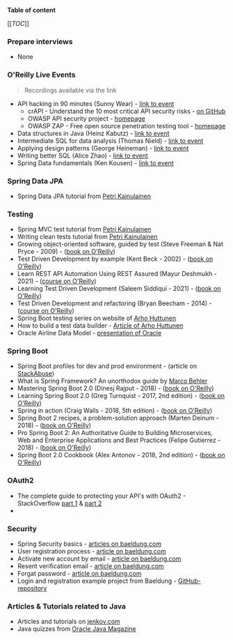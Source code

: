 **Table of content**

[[_TOC_]]

### Prepare interviews

* None

### O'Reilly Live Events
> Recordings available via the link

* API hacking in 90 minutes (Sunny Wear) - [link to event](https://learning.oreilly.com/live-events/api-hacking-in-90-minutes/0636920077158/0636920077157/)
  * crAPI - Understand the 10 most critical API security risks - [on GitHub](https://github.com/owasp/crapi)
  * OWASP API security project - [homepage](https://owasp.org/www-project-api-security/)
  * OWASP ZAP - Free open source penetration testing tool - [homepage](https://www.zaproxy.org/)
* Data structures in Java (Heinz Kabutz) - [link to event](https://learning.oreilly.com/live-events/data-structures-in-java/0636920254768/0636920074296/)
* Intermediate SQL for data analysis (Thomas Nield) - [link to event](https://learning.oreilly.com/live-events/intermediate-sql-for-data-analysis/0636920099789/0636920074978/)
* Applying design patterns (George Heineman) - [link to event](https://learning.oreilly.com/live-events/applying-design-patterns/0636920483069/0636920077592/)
* Writing better SQL (Alice Zhao) - [link to event](https://learning.oreilly.com/live-events/writing-better-sql-in-90-minuteswith-interactivity/0636920068899/0636920072975/)
* Spring Data fundamentals (Ken Kousen) - [link to event](https://learning.oreilly.com/live-events/spring-data-fundamentals/0636920060988/0636920074989/)

### Spring Data JPA

* Spring Data JPA tutorial from [Petri Kainulainen](https://www.petrikainulainen.net/spring-data-jpa-tutorial)

### Testing

* Spring MVC test tutorial from [Petri Kainulainen](https://www.petrikainulainen.net/spring-mvc-test-tutorial/)
* Writing clean tests tutorial from [Petri Kainulainen](https://www.petrikainulainen.net/writing-clean-tests/)
* Growing object-oriented software, guided by test (Steve Freeman & Nat Pryce - 2009) - ([book on O'Reilly](https://learning.oreilly.com/library/view/growing-object-oriented-software/9780321574442/))
* Test Driven Development by example (Kent Beck - 2002) - ([book on O'Reilly](https://learning.oreilly.com/library/view/test-driven-development/0321146530/))
* Learn REST API Automation Using REST Assured (Mayur Deshmukh - 2021) - ([course on O'Reilly](https://learning.oreilly.com/videos/learn-rest-api/9781803245058/))
* Learning Test Driven Development (Saleem Siddiqui - 2021) - ([book on O'Reilly](https://learning.oreilly.com/library/view/learning-test-driven-development/9781098106461/))
* Test Driven Development and refactoring (Bryan Beecham - 2014) - ([course on O'Reilly](https://learning.oreilly.com/videos/test-driven-development/9780134035437/))
* Spring Boot testing series on website of [Arho Huttunen](https://www.arhohuttunen.com/spring-boot-unit-testing/)
* How to build a test data builder - [Article of Arho Huttunen](https://www.arhohuttunen.com/test-data-builders/)
* Oracle Airline Data Model - [presentation of Oracle](https://www.oracle.com/technetwork/database/options/airlines-data-model/airlines-data-model-bus-overview-1451727.pdf)

### Spring Boot

* Spring Boot profiles for dev and prod environment - (article on [StackAbuse](https://stackabuse.com/spring-boot-profiles-for-dev-and-prod-environments/))
* What is Spring Framework? An unorthodox guide by [Marco Behler](https://www.marcobehler.com/guides/spring-framework)
* Mastering Spring Boot 2.0 (Dinesj Rajput - 2018) - ([book on O'Reilly](https://learning.oreilly.com/library/view/mastering-spring-boot/9781787127562/))
* Learning Spring Boot 2.0 (Greg Turnquist - 2017, 2nd edition) - ([book on O'Reilly](https://learning.oreilly.com/library/view/learning-spring-boot/9781786463784/))
* Spring in action (Craig Walls - 2018, 5th edition) - ([book on O'Reilly](https://learning.oreilly.com/library/view/spring-in-action/9781617294945/))
* Spring Boot 2 recipes, a problem-solution approach (Marten Deinum - 2018) - ([book on O'Reilly](https://learning.oreilly.com/library/view/spring-boot-2/9781484239636/))
* Pro Spring Boot 2: An Authoritative Guide to Building Microservices, Web and Enterprise Applications and Best Practices (Felipe Gutierrez - 2018) - ([book on O'Reilly](https://learning.oreilly.com/library/view/pro-spring-boot/9781484236765/))
* Spring Boot 2.0 Cookbook (Alex Antonov - 2018, 2nd edition) - ([book on O'Reilly](https://learning.oreilly.com/library/view/spring-boot-2-0/9781787129825/))

### OAuth2

* The complete guide to protecting your API's with OAuth2 - StackOverflow [part 1](https://stackoverflow.blog/2022/04/11/the-complete-guide-to-protecting-your-apis-with-oauth2/) & [part 2](https://stackoverflow.blog/2022/04/14/the-authorization-code-grant-in-excruciating-detail/)
* 

### Security

* Spring Security basics - [articles on baeldung.com](https://www.baeldung.com/tag/spring-security-basics/)
* User registration process - [article on baeldung.com](https://www.baeldung.com/registration-with-spring-mvc-and-spring-security)
* Activate new account by email - [article on baeldung.com](https://www.baeldung.com/registration-verify-user-by-email)
* Resent verification email - [article on baeldung.com](https://www.baeldung.com/spring-security-registration-verification-email)
* Forgat password - [article on baeldung.com](https://www.baeldung.com/spring-security-registration-i-forgot-my-password)
* Login and registration example project from Baeldung - [GitHub-repository](https://github.com/Baeldung/spring-security-registration)

### Articles & Tutorials related to Java

* Articles and tutorials on [jenkov.com](https://jenkov.com/)
* Java quizzes from [Oracle Java Magazine](https://blogs.oracle.com/javamagazine/category/jm-quiz?source=:em:nw:mt::::RC_WWMK200429P00043C0061:NSL400242337&elq_mid=227305&sh=1712192613082419120625252213313321023025&cmid=WWMK200429P00043C0061)
